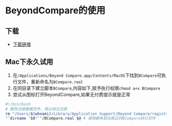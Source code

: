 # BeyondCompare的使用

## 下载

- [下载链接](https://www.scootersoftware.com/download.php)

## Mac下永久试用

1. 在`/Applications/Beyond Compare.app/Contents/MacOS`下找到`BCompare`可执行文件，重新命名为`BCompare.real`
1. 在同目录下建立脚本`BCompare`,内容如下,赋予执行权限`chmod a+x BCompare`
1. 尝试从图标打开BeyondCompare,如果无付费提示就是正常

```bash
#!/bin/bash
# 删除注册数据文件，用以绕过注册
rm "/Users/$(whoami)/Library/Application Support/Beyond Compare/registry.dat"
"`dirname "$0"`"/BCompare.real $@ # 使用脚本启动真正的BCompare执行文件
```